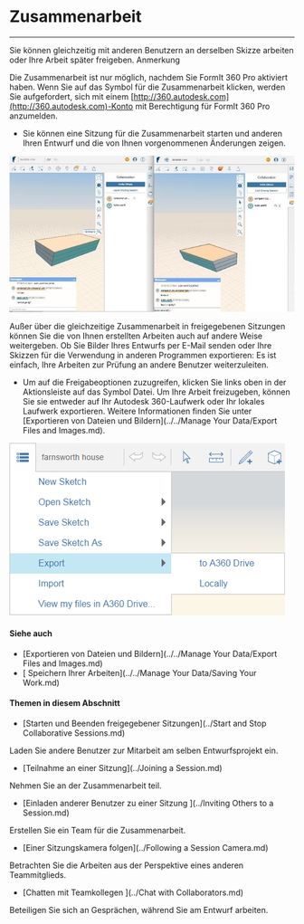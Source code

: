 

# Zusammenarbeit

---

Sie können gleichzeitig mit anderen Benutzern an derselben Skizze arbeiten oder Ihre Arbeit später freigeben. Anmerkung

Die Zusammenarbeit ist nur möglich, nachdem Sie FormIt 360 Pro aktiviert haben. Wenn Sie auf das Symbol für die Zusammenarbeit klicken, werden Sie aufgefordert, sich mit einem [http://360.autodesk.com](http://360.autodesk.com)-Konto mit Berechtigung für FormIt 360 Pro anzumelden.

* Sie können eine Sitzung für die Zusammenarbeit starten und anderen Ihren Entwurf und die von Ihnen vorgenommenen Änderungen zeigen.

![](Images/GUID-532951E8-D393-4642-85B8-1383FA39BBFC-low.jpg)

Außer über die gleichzeitige Zusammenarbeit in freigegebenen Sitzungen können Sie die von Ihnen erstellten Arbeiten auch auf andere Weise weitergeben. Ob Sie Bilder Ihres Entwurfs per E-Mail senden oder Ihre Skizzen für die Verwendung in anderen Programmen exportieren: Es ist einfach, Ihre Arbeiten zur Prüfung an andere Benutzer weiterzuleiten.

* Um auf die Freigabeoptionen zuzugreifen, klicken Sie links oben in der Aktionsleiste auf das Symbol Datei. Um Ihre Arbeit freizugeben, können Sie sie entweder auf Ihr Autodesk 360-Laufwerk oder Ihr lokales Laufwerk exportieren. Weitere Informationen finden Sie unter [Exportieren von Dateien und Bildern](../../Manage Your Data/Export Files and Images.md).

![](Images/GUID-0FE88E44-6422-45F1-B81A-994160E2CD21-low.png)

#### Siehe auch

* [Exportieren von Dateien und Bildern](../../Manage Your Data/Export Files and Images.md)
* [ Speichern Ihrer Arbeiten](../../Manage Your Data/Saving Your Work.md)

#### Themen in diesem Abschnitt

* [Starten und Beenden freigegebener Sitzungen](../Start and Stop Collaborative Sessions.md)

Laden Sie andere Benutzer zur Mitarbeit am selben Entwurfsprojekt ein.

* [Teilnahme an einer Sitzung](../Joining a Session.md)

Nehmen Sie an der Zusammenarbeit teil.

* [Einladen anderer Benutzer zu einer Sitzung ](../Inviting Others to a Session.md)

Erstellen Sie ein Team für die Zusammenarbeit.

* [Einer Sitzungskamera folgen](../Following a Session Camera.md)

Betrachten Sie die Arbeiten aus der Perspektive eines anderen Teammitglieds.

* [Chatten mit Teamkollegen ](../Chat with Collaborators.md)

Beteiligen Sie sich an Gesprächen, während Sie am Entwurf arbeiten.

